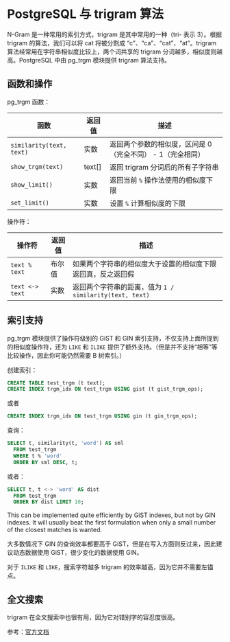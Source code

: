 # PostgreSQL 与 trigram 算法

N-Gram 是一种常用的索引方式，trigram 是其中常用的一种（tri- 表示 3）。根据 trigram 的算法，我们可以将 cat 将被分割成 “c”、“ca”、“cat”、“at”。trigram 算法经常用在字符串相似度比较上，两个词共享的 trigram 分词越多，相似度则越高。PostgreSQL 中由 pg_trgm 模块提供 trigram 算法支持。


## 函数和操作

pg_trgm 函数：

函数                        | 返回值   | 描述
----------------------------|----------|------------------------
``similarity(text, text)``  | 实数     | 返回两个参数的相似度，区间是 0（完全不同） - 1（完全相同）
``show_trgm(text)``         | text[]   | 返回 trigram 分词后的所有子字符串
``show_limit()``            | 实数     | 返回当前 ``%`` 操作法使用的相似度下限
``set_limit()``             | 实数     | 设置 ``%`` 计算相似度的下限

操作符：

操作符             | 返回值   | 描述
-------------------|----------|-------------
``text % text``    | 布尔值   | 如果两个字符串的相似度大于设置的相似度下限返回真，反之返回假
``text <-> text``  | 实数     | 返回两个字符串的距离，值为 ``1 / similarity(text, text)``


## 索引支持

pg_trgm 模块提供了操作符级别的 GiST 和 GIN 索引支持，不仅支持上面所提到的相似度操作符，还为 ``LIKE`` 和 ``ILIKE`` 提供了额外支持。（但是并不支持“相等”等比较操作，因此你可能仍然需要 B 树索引。）

创建索引：

```sql
CREATE TABLE test_trgm (t text);
CREATE INDEX trgm_idx ON test_trgm USING gist (t gist_trgm_ops);
```

或者

```sql
CREATE INDEX trgm_idx ON test_trgm USING gin (t gin_trgm_ops);
```

查询：

```sql
SELECT t, similarity(t, 'word') AS sml
  FROM test_trgm
  WHERE t % 'word'
  ORDER BY sml DESC, t;
```

或者：

```sql
SELECT t, t <-> 'word' AS dist
  FROM test_trgm
  ORDER BY dist LIMIT 10;
```

This can be implemented quite efficiently by GiST indexes, but not by GIN indexes. It will usually beat the first formulation when only a small number of the closest matches is wanted.

大多数情况下 GIN 的查询效率都要高于 GiST，但是在写入方面则反过来，因此建议动态数据使用 GiST，很少变化的数据使用 GIN。

对于 ``ILIKE`` 和 ``LIKE``，搜索字符越多 trigram 的效率越高，因为它并不需要左锚点。


## 全文搜索

trigram 在全文搜索中也很有用，因为它对错别字的容忍度很高。


参考：[官方文档](https://www.postgresql.org/docs/9.5/static/pgtrgm.html)
